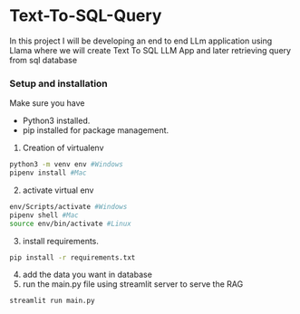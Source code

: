# Text-To-SQL-Query
In this project I will be developing an end to end LLm application using Llama where we will create Text To SQL LLM App and later retrieving query from sql database

### Setup and installation
Make sure you have

- Python3 installed.
- pip installed for package management.
1. Creation of virtualenv
```sh
python3 -m venv env #Windows
pipenv install #Mac
```
2. activate virtual env
```sh
env/Scripts/activate #Windows
pipenv shell #Mac
source env/bin/activate #Linux
```
3. install requirements.
```sh
pip install -r requirements.txt
```
4. add the data you want in database
5. run the main.py file using streamlit server to serve the RAG
```sh
streamlit run main.py
```
